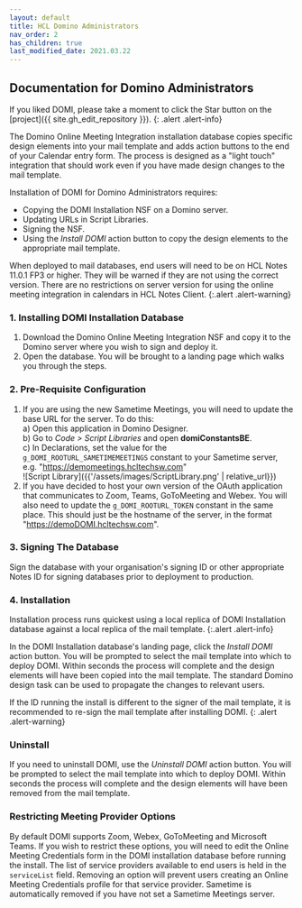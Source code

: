 ```yaml
---
layout: default
title: HCL Domino Administrators
nav_order: 2
has_children: true
last_modified_date: 2021.03.22
---
```


## Documentation for Domino Administrators

If you liked DOMI, please take a moment to click the Star button on the [project]({{ site.gh_edit_repository }}).
{: .alert .alert-info}

The Domino Online Meeting Integration installation database copies specific design elements into your mail template and adds action buttons to the end of your Calendar entry form. The process is designed as a "light touch" integration that should work even if you have made design changes to the mail template.

Installation of DOMI for Domino Administrators requires:  
- Copying the DOMI Installation NSF on a Domino server.  
- Updating URLs in Script Libraries.  
- Signing the NSF.  
- Using the *Install DOMI* action button to copy the design elements to the appropriate mail template.

When deployed to mail databases, end users will need to be on HCL Notes 11.0.1 FP3 or higher. They will be warned if they are not using the correct version. There are no restrictions on server version for using the online meeting integration in calendars in HCL Notes Client.
{:.alert .alert-warning}

### 1. Installing DOMI Installation Database

1. Download the Domino Online Meeting Integration NSF and copy it to the Domino server where you wish to sign and deploy it.  
2. Open the database. You will be brought to a landing page which walks you through the steps.  

### 2. Pre-Requisite Configuration

1. If you are using the new Sametime Meetings, you will need to update the base URL for the server. To do this:  
    a) Open this application in Domino Designer.  
    b) Go to *Code > Script Libraries* and open **domiConstantsBE**.  
    c) In Declarations, set the value for the `g_DOMI_ROOTURL_SAMETIMEMEETINGS` constant to your Sametime server, e.g. "https://demomeetings.hcltechsw.com"  
    ![Script Library]({{'/assets/images/ScriptLibrary.png' | relative_url}})
2. If you have decided to host your own version of the OAuth application that communicates to Zoom, Teams, GoToMeeting and Webex. You will also need to update the `g_DOMI_ROOTURL_TOKEN` constant in the same place. This should just be the hostname of the server, in the format "https://demoDOMI.hcltechsw.com".

### 3. Signing The Database

Sign the database with your organisation's signing ID or other appropriate Notes ID for signing databases prior to deployment to production.

### 4. Installation

Installation process runs quickest using a local replica of DOMI Installation database against a local replica of the mail template.
{:.alert .alert-info}

In the DOMI Installation database's landing page, click the *Install DOMI* action button. You will be prompted to select the mail template into which to deploy DOMI. Within seconds the process will complete and the design elements will have been copied into the mail template. The standard Domino design task can be used to propagate the changes to relevant users.

If the ID running the install is different to the signer of the mail template, it is recommended to re-sign the mail template after installing DOMI.
{: .alert .alert-warning}

### Uninstall

If you need to uninstall DOMI, use the *Uninstall DOMI* action button. You will be prompted to select the mail template into which to deploy DOMI. Within seconds the process will complete and the design elements will have been removed from the mail template.

### Restricting Meeting Provider Options

By default DOMI supports Zoom, Webex, GoToMeeting and Microsoft Teams. If you wish to restrict these options, you will need to edit the Online Meeting Credentials form in the DOMI installation database before running the install. The list of service providers available to end users is held in the `serviceList` field. Removing an option will prevent users creating an Online Meeting Credentials profile for that service provider. Sametime is automatically removed if you have not set a Sametime Meetings server.